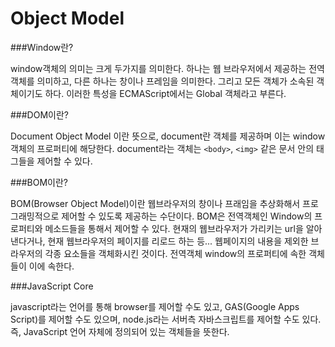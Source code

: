 Object Model
===

###Window란?

window객체의 의미는 크게 두가지를 의미한다.
하나는 웹 브라우저에서 제공하는 전역객체를 의미하고, 다른 하나는 창이나 프레임을 의미한다. 그리고 모든 객체가 소속된 객체이기도 하다. 이러한 특성을 ECMAScript에서는 Global 객체라고 부른다. 

###DOM이란?

Document Object Model 이란 뜻으로, document란 객체를 제공하며 이는 window객체의 프로퍼티에 해당한다.
document라는 객체는 `<body>`, `<img>` 같은 문서 안의 태그들을 제어할 수 있다.

###BOM이란?

BOM(Browser Object Model)이란 웹브라우저의 창이나 프래임을 추상화해서 프로그래밍적으로 제어할 수 있도록 제공하는 수단이다. BOM은 전역객체인 Window의 프로퍼티와 메소드들을 통해서 제어할 수 있다. 현재의 웹브라우저가 가리키는 url을 알아낸다거나, 현재 웹브라우저의 페이지를 리로드 하는 등...
웹페이지의 내용을 제외한 브라우저의 각종 요소들을 객체화시킨 것이다. 전역객체 window의 프로퍼티에 속한 객체들이 이에 속한다.

###JavaScript Core

javascript라는 언어를 통해 browser를 제어할 수도 있고, GAS(Google Apps Script)를 제어할 수도 있으며, node.js라는 서버측 자바스크립트를 제어할 수도 있다.
즉, JavaScript 언어 자체에 정의되어 있는 객체들을 뜻한다.
